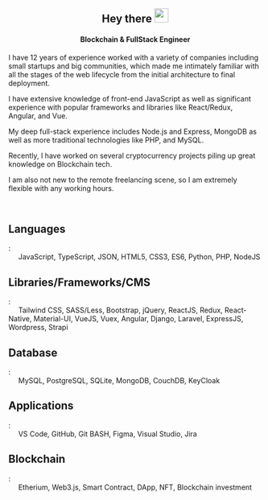 <h2 align="center">
  Hey there <img src="https://media.giphy.com/media/hvRJCLFzcasrR4ia7z/giphy.gif" width="28">
</h2>

<h4 align='center'>
  Blockchain & FullStack Engineer 
</h4>

<p>

  I have 12 years of experience worked with a variety of companies including small startups and big communities, which made me intimately familiar with all the stages of the web lifecycle from the initial architecture to final deployment.
  
  I have extensive knowledge of front-end JavaScript as well as significant experience with popular frameworks and libraries like React/Redux, Angular, and Vue. 
  
  My deep full-stack experience includes Node.js and Express, MongoDB as well as more traditional technologies like PHP, and MySQL.
  
  Recently, I have worked on several cryptocurrency projects piling up great knowledge on Blockchain tech. 
  
  I am also not new to the remote freelancing scene, so I am extremely flexible with any working hours.
</p>

<br><h2>Languages</h2>: <br>&nbsp;&nbsp;&nbsp;&nbsp;&nbsp;JavaScript, TypeScript, JSON, HTML5, CSS3, ES6, Python, PHP, NodeJS
<br><h2>Libraries/Frameworks/CMS</h2>: <br>&nbsp;&nbsp;&nbsp;&nbsp;&nbsp;Tailwind CSS, SASS/Less, Bootstrap, jQuery, ReactJS, Redux, React-Native, Material-UI, VueJS, Vuex, Angular, Django, Laravel, ExpressJS, Wordpress, Strapi
<br><h2>Database</h2>: <br>&nbsp;&nbsp;&nbsp;&nbsp;&nbsp;MySQL, PostgreSQL, SQLite, MongoDB, CouchDB, KeyCloak
<br><h2>Applications</h2>: <br>&nbsp;&nbsp;&nbsp;&nbsp;&nbsp;VS Code, GitHub, Git BASH, Figma, Visual Studio, Jira
<br><h2>Blockchain</h2>: <br>&nbsp;&nbsp;&nbsp;&nbsp;&nbsp;Etherium, Web3.js, Smart Contract, DApp, NFT, Blockchain investment
<p>

<br>
